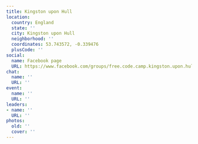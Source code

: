 ```yaml
---
title: Kingston upon Hull
location:
  country: England
  state: ''
  city: Kingston upon Hull
  neighborhood: ''
  coordinates: 53.743572, -0.339476
  plusCode: ''
social:
  name: Facebook page
  URL: https://www.facebook.com/groups/free.code.camp.kingston.upon.hull
chat:
  name: ''
  URL: ''
event:
  name: ''
  URL: ''
leaders:
- name: ''
  URL: ''
photos:
  old: ''
  cover: ''
---
```

